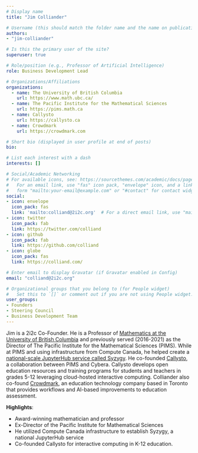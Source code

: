 ```yaml
---
# Display name
title: "Jim Colliander"

# Username (this should match the folder name and the name on publications)
authors:
- "jim-colliander"

# Is this the primary user of the site?
superuser: true

# Role/position (e.g., Professor of Artificial Intelligence)
role: Business Development Lead

# Organizations/Affiliations
organizations:
  - name: The University of British Columbia
    url: https://www.math.ubc.ca/
  - name: The Pacific Institute for the Mathematical Sciences
    url: https://pims.math.ca
  - name: Callysto
    url: https://callysto.ca
  - name: Crowdmark
    url: https://crowdmark.com

# Short bio (displayed in user profile at end of posts)
bio:

# List each interest with a dash
interests: []

# Social/Academic Networking
# For available icons, see: https://sourcethemes.com/academic/docs/page-builder/#icons
#   For an email link, use "fas" icon pack, "envelope" icon, and a link in the
#   form "mailto:your-email@example.com" or "#contact" for contact widget.
social: 
- icon: envelope
  icon_pack: fas
  link: 'mailto:colliand@2i2c.org'  # For a direct email link, use "mailto:test@example.org".
- icon: twitter
  icon_pack: fab
  link: https://twitter.com/colliand
- icon: github
  icon_pack: fab
  link: https://github.com/colliand
- icon: globe
  icon_pack: fas
  link: https://colliand.com/

# Enter email to display Gravatar (if Gravatar enabled in Config)
email: "colliand@2i2c.org"

# Organizational groups that you belong to (for People widget)
#   Set this to `[]` or comment out if you are not using People widget.
user_groups:
- Founders
- Steering Council
- Business Development Team
---
```


Jim is a 2i2c Co-Founder. He is a Professor of [Mathematics at the University of British Columbia](https://www.math.ubc.ca) and previously served (2016-2021) as the Director of The Pacific Institute for the Mathematical Sciences (PIMS). While at PIMS and using infrastructure from Compute Canada, he helped create a [national-scale JupyterHub service called Syzygy](https://blog.jupyter.org/national-scale-interactive-computing-2c104455e062). He co-founded [Callysto](https://callysto.ca), a collaboration between PIMS and Cybera. Callysto develops open education resources and training programs for students and teachers in grades 5-12 leveraging cloud-hosted interactive computing. Colliander also co-found [Crowdmark](https://crowdmark.com), an education technology company based in Toronto that provides workflows and AI-based improvements to education assessment. 

**Highlights**:

- Award-winning mathematician and professor
- Ex-Director of the Pacific Institute for Mathematical Sciences
- He utilized Compute Canada infrastructure to establish Syzygy, a national JupyterHub service
- Co-founded Callysto for interactive computing in K-12 education.